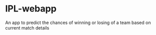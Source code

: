 # IPL-webapp
An app to predict the chances of winning or losing of a team based on current match details
